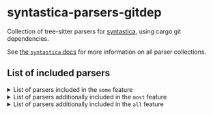 # syntastica-parsers-gitdep

Collection of tree-sitter parsers for
[syntastica](https://crates.io/crates/syntastica), using cargo git dependencies.

See
[the `syntastica` docs](https://rubixdev.github.io/syntastica/syntastica/#parser-collections)
for more information on all parser collections.

<!-- Everything under here is autogenerated by running `cargo xtask codegen` -->
<!-- DO NOT EDIT! -->

## List of included parsers

<!-- dprint-ignore-start -->

<details>
<summary>List of parsers included in the <span class="stab portability"><code>some</code></span> feature</summary>

- [bash](https://github.com/tree-sitter/tree-sitter-bash/tree/ee2a8f9906b53a785b784ee816c0016c2b6866d2)
- [c](https://github.com/tree-sitter/tree-sitter-c/tree/cac392ac3d7d365c469971b117e92a0df3bc8305)
- [cpp](https://github.com/tree-sitter/tree-sitter-cpp/tree/70aed2e9e83eb7320ab7c454d3084300bf587037)
- [css](https://github.com/tree-sitter/tree-sitter-css/tree/769203d0f9abe1a9a691ac2b9fe4bb4397a73c51)
- [go](https://github.com/tree-sitter/tree-sitter-go/tree/64457ea6b73ef5422ed1687178d4545c3e91334a)
- [html](https://github.com/tree-sitter/tree-sitter-html/tree/86c253e675e7fdd1c0482efe0706f24bafbc3a7d) (not supported by this collection)
- [java](https://github.com/tree-sitter/tree-sitter-java/tree/c194ee5e6ede5f26cf4799feead4a8f165dcf14d)
- [javascript](https://github.com/tree-sitter/tree-sitter-javascript/tree/5720b249490b3c17245ba772f6be4a43edb4e3b7)
- [json](https://github.com/tree-sitter/tree-sitter-json/tree/40a81c01a40ac48744e0c8ccabbaba1920441199)
- [python](https://github.com/tree-sitter/tree-sitter-python/tree/62827156d01c74dc1538266344e788da74536b8a)
- [rust](https://github.com/tree-sitter/tree-sitter-rust/tree/0a70e15da977489d954c219af9b50b8a722630ee)
- [tsx](https://github.com/tree-sitter/tree-sitter-typescript/tree/286e90c32060032225f636a573d0e999f7766c97) (not supported by this collection)
- [typescript](https://github.com/tree-sitter/tree-sitter-typescript/tree/286e90c32060032225f636a573d0e999f7766c97) (not supported by this collection)

</details>

<details>
<summary>List of parsers additionally included in the <span class="stab portability"><code>most</code></span> feature</summary>

- [asm](https://github.com/rush-rs/tree-sitter-asm/tree/36dc26acc7818920de2e103e20a9f42358caf926)
- [regex](https://github.com/tree-sitter/tree-sitter-regex/tree/e1cfca3c79896ff79842f057ea13e529b66af636)

</details>

<details>
<summary>List of parsers additionally included in the <span class="stab portability"><code>all</code></span> feature</summary>


</details>

<!-- dprint-ignore-end -->
